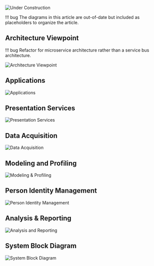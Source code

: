 
![Under Construction][def]

[def]: ../../images/underconstruction.svg

!!! bug
    The diagrams in this article are out-of-date but included as placeholders to organize the article.

## Architecture Viewpoint
!!! bug
    Refactor for microservice architecture rather than a service bus architecture.

![Architecture Viewpoint](../../images/engineering-viewpoint.png)

## Applications

![Applications](../../images/applications.png)

## Presentation Services

![Presentation Services](../../images/presentation-services.png)

## Data Acquisition

![Data Acquisition](../../images/data-acquisition.png)

## Modeling and Profiling

![Modeling &amp; Profiling](../../images/modeling-and-profiling.png)

## Person Identity Management

![Person Identity Management](../../images/person-identity-management.png)

## Analysis &amp; Reporting

![Analysis and Reporting](../../images/analysis-and-reporting.png)

## System Block Diagram

![System Block Diagram](../../images/system-block-diagram.png)

